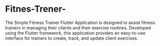 # Fitnes-Trener-
The Simple Fitness Trainer Flutter Application is designed to assist fitness trainers in managing their clients and their exercise routines. Developed using the Flutter framework, this application provides an easy-to-use interface for trainers to create, track, and update client exercises.
